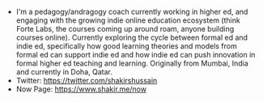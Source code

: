 - I'm a pedagogy/andragogy coach currently working in higher ed, and engaging with the growing indie online education ecosystem (think Forte Labs, the courses coming up around roam, anyone building courses online). Currently exploring the cycle between formal ed and indie ed, specifically how good learning theories and models from formal ed can support indie ed and how indie ed can push innovation in formal higher ed teaching and learning. Originally from Mumbai, India and currently in Doha, Qatar.
- Twitter: https://twitter.com/shakirshussain
- Now Page: https://www.shakir.me/now
